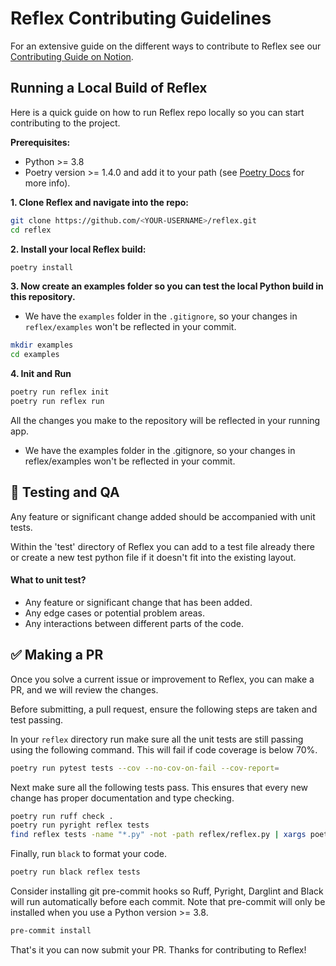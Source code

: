 # Reflex Contributing Guidelines

For an extensive guide on the different ways to contribute to Reflex see our [Contributing Guide on Notion](https://www.notion.so/reflex-dev/2107ab2bc166497db951b8d742748284?v=f0eaff78fa984b5ab15d204af58907d7).



## Running a Local Build of Reflex 
Here is a quick guide on how to run Reflex repo locally so you can start contributing to the project.

**Prerequisites:**
- Python >= 3.8
- Poetry version >= 1.4.0 and add it to your path (see [Poetry Docs](https://python-poetry.org/docs/#installation) for more info).


**1. Clone Reflex and navigate into the repo:**
``` bash
git clone https://github.com/<YOUR-USERNAME>/reflex.git
cd reflex
```

**2. Install your local Reflex build:**
``` bash
poetry install
```
**3. Now create an examples folder so you can test the local Python build in this repository.**
* We have the `examples` folder in the `.gitignore`, so your changes in `reflex/examples` won't be reflected in your commit.
``` bash
mkdir examples
cd examples
```

**4. Init and Run**
``` bash
poetry run reflex init
poetry run reflex run
```

All the changes you make to the repository will be reflected in your running app.
* We have the examples folder in the .gitignore, so your changes in reflex/examples won't be reflected in your commit.

## 🧪 Testing and QA

Any feature or significant change added should be accompanied with unit tests.

Within the 'test' directory of Reflex you can add to a test file already there or create a new test python file if it doesn't fit into the existing layout.

#### What to unit test?
- Any feature or significant change that has been added.
- Any edge cases or potential problem areas.
- Any interactions between different parts of the code.


## ✅ Making a PR

Once you solve a current issue or improvement to Reflex, you can make a PR, and we will review the changes. 

Before submitting, a pull request, ensure the following steps are taken and test passing.

In your `reflex` directory run make sure all the unit tests are still passing using the following command.
This will fail if code coverage is below 70%.
``` bash
poetry run pytest tests --cov --no-cov-on-fail --cov-report= 
```
Next make sure all the following tests pass. This ensures that every new change has proper documentation and type checking.
``` bash
poetry run ruff check .
poetry run pyright reflex tests
find reflex tests -name "*.py" -not -path reflex/reflex.py | xargs poetry run darglint
```
Finally, run `black` to format your code.
``` bash
poetry run black reflex tests
```

Consider installing git pre-commit hooks so Ruff, Pyright, Darglint and Black will run automatically before each commit.
Note that pre-commit will only be installed when you use a Python version >= 3.8.
``` bash
pre-commit install
```

That's it you can now submit your PR. Thanks for contributing to Reflex!
